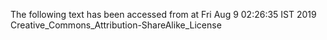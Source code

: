 The following text has been accessed from at Fri Aug 9 02:26:35 IST 2019
Creative_Commons_Attribution-ShareAlike_License
